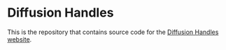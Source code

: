 # Diffusion Handles

This is the repository that contains source code for the [Diffusion Handles website](https://diffusionhandles.github.io).


